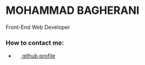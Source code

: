 <h1>MOHAMMAD BAGHERANI</h1>
<p>Front-End Web Developer</p>
<style>
  a img{vertical-align:middle;}
</style>

<h3>How to contact me:</h3>
<ul>
  <li>
    <a href="https://github.com/bagherani"><img src="https://img.icons8.com/ios-glyphs/50/000000/github.png" width="16" height="16"/> github profile</a>
  </li>
</ul>
